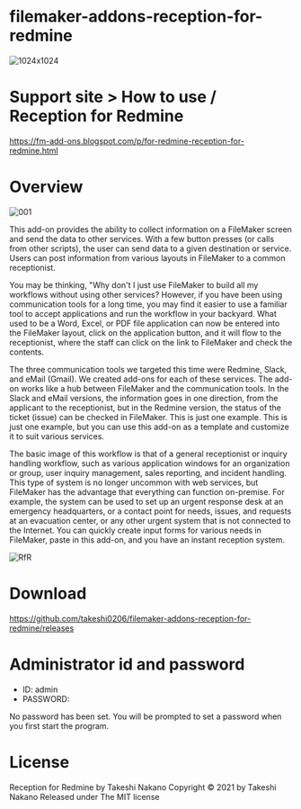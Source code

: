 # filemaker-addons-reception-for-redmine

![1024x1024](https://user-images.githubusercontent.com/8992239/111493396-da1f9a80-8780-11eb-83a4-e0fdf65cde22.png)

# Support site > How to use / Reception for Redmine
https://fm-add-ons.blogspot.com/p/for-redmine-reception-for-redmine.html

# Overview

![001](https://user-images.githubusercontent.com/8992239/111644426-2df2b800-8843-11eb-80f4-6739cd0d5bf8.png)

This add-on provides the ability to collect information on a FileMaker screen and send the data to other services. With a few button presses (or calls from other scripts), the user can send data to a given destination or service. Users can post information from various layouts in FileMaker to a common receptionist.

You may be thinking, "Why don't I just use FileMaker to build all my workflows without using other services? However, if you have been using communication tools for a long time, you may find it easier to use a familiar tool to accept applications and run the workflow in your backyard. What used to be a Word, Excel, or PDF file application can now be entered into the FileMaker layout, click on the application button, and it will flow to the receptionist, where the staff can click on the link to FileMaker and check the contents.

The three communication tools we targeted this time were Redmine, Slack, and eMail (Gmail). We created add-ons for each of these services. The add-on works like a hub between FileMaker and the communication tools. In the Slack and eMail versions, the information goes in one direction, from the applicant to the receptionist, but in the Redmine version, the status of the ticket (issue) can be checked in FileMaker. This is just one example. This is just one example, but you can use this add-on as a template and customize it to suit various services.

The basic image of this workflow is that of a general receptionist or inquiry handling workflow, such as various application windows for an organization or group, user inquiry management, sales reporting, and incident handling. This type of system is no longer uncommon with web services, but FileMaker has the advantage that everything can function on-premise. For example, the system can be used to set up an urgent response desk at an emergency headquarters, or a contact point for needs, issues, and requests at an evacuation center, or any other urgent system that is not connected to the Internet. You can quickly create input forms for various needs in FileMaker, paste in this add-on, and you have an instant reception system.

![RfR](https://user-images.githubusercontent.com/8992239/111647365-c2f6b080-8845-11eb-9617-bfa8451d18ea.gif)

# Download

https://github.com/takeshi0206/filemaker-addons-reception-for-redmine/releases

# Administrator id and password

- ID: admin
- PASSWORD:

No password has been set. You will be prompted to set a password when you first start the program.

# License

Reception for Redmine by Takeshi Nakano
Copyright © 2021 by Takeshi Nakano
Released under The MIT license